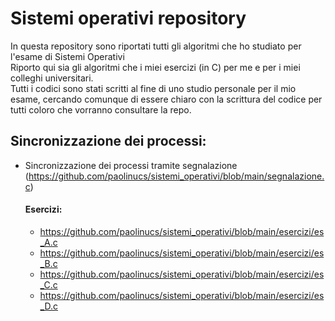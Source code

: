 # Sistemi operativi repository

In questa repository sono riportati tutti gli algoritmi che ho studiato per l'esame di Sistemi Operativi<br>
Riporto qui sia gli algoritmi che i miei esercizi (in C) per me e per i miei colleghi universitari.<br>
Tutti i codici sono stati scritti al fine di uno studio personale per il mio esame, cercando comunque di essere chiaro con la scrittura del codice per tutti coloro che vorranno consultare la repo.

## Sincronizzazione dei processi:
- Sincronizzazione dei processi tramite segnalazione (https://github.com/paolinucs/sistemi_operativi/blob/main/segnalazione.c)
  #### Esercizi:
  - https://github.com/paolinucs/sistemi_operativi/blob/main/esercizi/es_A.c
  - https://github.com/paolinucs/sistemi_operativi/blob/main/esercizi/es_B.c
  - https://github.com/paolinucs/sistemi_operativi/blob/main/esercizi/es_C.c
  - https://github.com/paolinucs/sistemi_operativi/blob/main/esercizi/es_D.c

